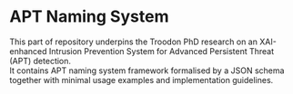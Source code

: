 # APT Naming System

This part of repository underpins the Troodon PhD research on an XAI-enhanced Intrusion Prevention System for Advanced Persistent Threat (APT) detection.  
It contains APT naming system framework formalised by a JSON schema together with minimal usage examples and implementation guidelines.
